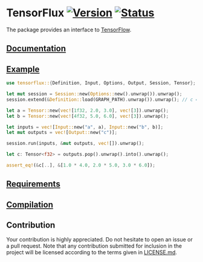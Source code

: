 # TensorFlux [![Version][version-img]][version-url] [![Status][status-img]][status-url]

The package provides an interface to [TensorFlow][tensorflow].

## [Documentation][documentation]

## [Example][example]

```rust
use tensorflux::{Definition, Input, Options, Output, Session, Tensor};

let mut session = Session::new(Options::new().unwrap()).unwrap();
session.extend(&Definition::load(GRAPH_PATH).unwrap()).unwrap(); // c = a * b

let a = Tensor::new(vec![1f32, 2.0, 3.0], vec![3]).unwrap();
let b = Tensor::new(vec![4f32, 5.0, 6.0], vec![3]).unwrap();

let inputs = vec![Input::new("a", a), Input::new("b", b)];
let mut outputs = vec![Output::new("c")];

session.run(inputs, &mut outputs, vec![]).unwrap();

let c: Tensor<f32> = outputs.pop().unwrap().into().unwrap();

assert_eq!(&c[..], &[1.0 * 4.0, 2.0 * 5.0, 3.0 * 6.0]);
```

## [Requirements][requirements]

## [Compilation][compilation]

## Contribution

Your contribution is highly appreciated. Do not hesitate to open an issue or a
pull request. Note that any contribution submitted for inclusion in the project
will be licensed according to the terms given in [LICENSE.md](LICENSE.md).

[compilation]: https://github.com/stainless-steel/tensorflow-sys#compilation
[documentation]: https://stainless-steel.github.io/tensorflux
[example]: examples/workflow.rs
[requirements]: https://github.com/stainless-steel/tensorflow-sys#requirements
[tensorflow]: https://www.tensorflow.org

[status-img]: https://travis-ci.org/stainless-steel/tensorflux.svg?branch=master
[status-url]: https://travis-ci.org/stainless-steel/tensorflux
[version-img]: https://img.shields.io/crates/v/tensorflux.svg
[version-url]: https://crates.io/crates/tensorflux
